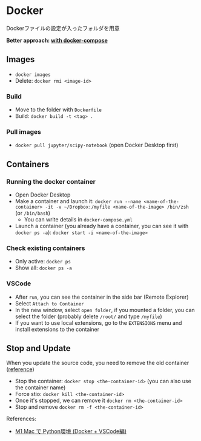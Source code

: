 # Docker

Dockerファイルの設定が入ったフォルダを用意

**Better approach: [with docker-compose](https://github.com/Shusei-E/Docker)**

## Images
* `docker images`
* Delete: `docker rmi <image-id>`

### Build
* Move to the folder with `Dockerfile`
* Build: `docker build -t <tag> .` 

### Pull images
* `docker pull jupyter/scipy-notebook` (open Docker Desktop first)


## Containers

### Running the docker container
* Open Docker Desktop
* Make a container and launch it: `docker run --name <name-of-the-container> -it -v ~/Dropbox:/myfile <name-of-the-image> /bin/zsh` (or `/bin/bash`)
  * You can write details in `docker-compose.yml`
* Launch a container (you already have a container, you can see it with `docker ps -a`): `docker start -i <name-of-the-image>`


### Check existing containers
* Only active: `docker ps`
* Show all: `docker ps -a`

### VSCode
* After `run`, you can see the container in the side bar (Remote Explorer)
* Select `Attach to Container`
* In the new window, select `open folder`, if you mounted a folder, you can select the folder (probably delete `/root/` and type `/myfile`)
* If you want to use local extensions, go to the `EXTENSIONS` menu and install extensions to the container


## Stop and Update
When you update the source code, you need to remove the old container ([reference](https://docs.docker.com/get-started/03_updating_app/#update-the-source-code))
* Stop the container: `docker stop <the-container-id>` (you can also use the container name)
* Force stio: `docker kill <the-container-id>`
* Once it's stopped, we can remove it `docker rm <the-container-id>`
* Stop and remove `docker rm -f <the-container-id>`



References:
* [M1 Mac で Python環境 (Docker + VSCode編)](https://zenn.dev/ochamikan/articles/24465ac14a9e24)
